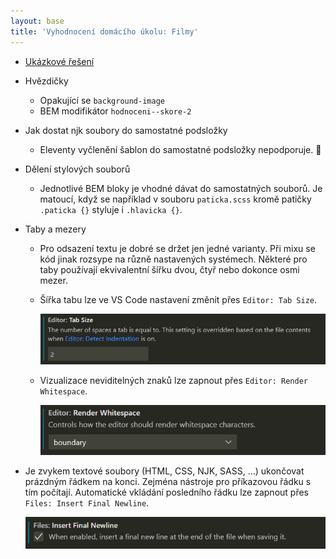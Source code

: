 ```yaml
---
layout: base
title: 'Vyhodnocení domácího úkolu: Filmy'
---
```


- [Ukázkové řešení](https://github.com/Czechitas-podklady-WEB/Cviceni-Eleventy-filmy/tree/reseni)

- Hvězdičky

  - Opakující se `background-image`
  - BEM modifikátor `hodnoceni--skore-2`

- Jak dostat njk soubory do samostatné podsložky

  - Eleventy vyčlenění šablon do samostatné podsložky nepodporuje. 🙁

- Dělení stylových souborů

  - Jednotlivé BEM bloky je vhodné dávat do samostatných souborů. Je matoucí, když se například v souboru `paticka.scss` kromě patičky `.paticka {}` styluje i `.hlavicka {}`.

- Taby a mezery

  - Pro odsazení textu je dobré se držet jen jedné varianty. Při mixu se kód jinak rozsype na různě nastavených systémech. Některé pro taby používají ekvivalentní šířku dvou, čtyř nebo dokonce osmi mezer.

  - Šířka tabu lze ve VS Code nastavení změnit přes `Editor: Tab Size`.

    ![Editor: Tab Size](static/screenshots/editor-tab-size.png)

  - Vizualizace neviditelných znaků lze zapnout přes `Editor: Render Whitespace`.

    ![Editor: Render Whitespace](static/screenshots/editor-render-whitespace.png)

- Je zvykem textové soubory (HTML, CSS, NJK, SASS, …) ukončovat prázdným řádkem na konci. Zejména nástroje pro příkazovou řádku s tím počítají. Automatické vkládání posledního řádku lze zapnout přes `Files: Insert Final Newline`.

  ![Files: Insert Final Newline](static/screenshots/files-insert-final-newline.png)

